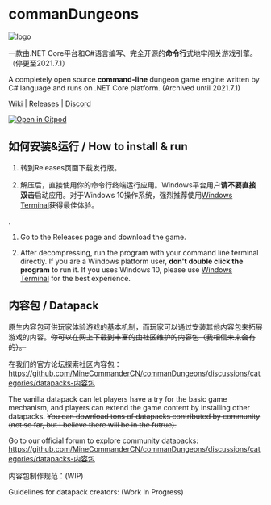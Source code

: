 # commanDungeons

![logo](https://i.loli.net/2021/05/01/BpW4gr9QOU8Hntz.png)

一款由.NET Core平台和C#语言编写、完全开源的**命令行**式地牢闯关游戏引擎。（停更至2021.7.1）

A completely open source **command-line** dungeon game engine written by C# language and runs on .NET Core platform. (Archived until 2021.7.1)

[Wiki](https://github.com/MineCommanderCN/commanDungeons/wiki) | [Releases](https://github.com/MineCommanderCN/commanDungeons/releases/latest) | [Discord](https://discord.gg/WyVFGbyjsB)

[![Open in Gitpod](https://gitpod.io/button/open-in-gitpod.svg)](https://gitpod.io/#https://github.com/MineCommanderCN/commanDungeons/tree/dev)

## 如何安装&运行 / How to install & run

1. 转到Releases页面下载发行版。

2. 解压后，直接使用你的命令行终端运行应用。Windows平台用户**请不要直接双击**启动应用。对于Windows 10操作系统，强烈推荐使用[Windows Terminal](https://github.com/microsoft/terminal)获得最佳体验。

.

1. Go to the Releases page and download the game.

2. After decompressing, run the program with your command line terminal directly. If you are a Windows platform user, **don't double click the program** to run it. If you uses Windows 10, please use [Windows Terminal](https://github.com/microsoft/terminal) for the best experience.

## 内容包 / Datapack

原生内容包可供玩家体验游戏的基本机制，而玩家可以通过安装其他内容包来拓展游戏的内容。~~你可以在网上下载到丰富的由社区维护的内容包（我相信未来会有的）。~~

在我们的官方论坛探索社区内容包：<https://github.com/MineCommanderCN/commanDungeons/discussions/categories/datapacks-内容包>

The vanilla datapack can let players have a try for the basic game mechanism, and players can extend the game content by installing other datapacks. ~~You can download tons of datapacks contributed by community (not so far, but I believe there will be in the futrue).~~

Go to our official forum to explore community datapacks: <https://github.com/MineCommanderCN/commanDungeons/discussions/categories/datapacks-内容包>

内容包制作规范：(WIP)

Guidelines for datapack creators: (Work In Progress)
